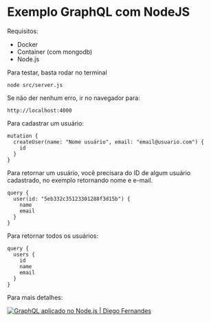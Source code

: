 # Exemplo GraphQL com NodeJS

Requisitos:
- Docker
- Container (com mongodb)
- Node.js


Para testar, basta rodar no terminal

```node src/server.js```

Se não der nenhum erro, ir no navegador para:

```http://localhost:4000```

Para cadastrar um usuário:

```
mutation {
  createUser(name: "Nome usuário", email: "email@usuario.com") {
    id
  }
}
```

Para retornar um usuário, você precisara do ID de algum usuário cadastrado, no exemplo retornando nome e e-mail.


```
query {
  user(id: "5eb332c35123301288f3d15b") {
    name
    email
  }
}
```

Para retornar todos os usuários:
```
query {
  users {
    id
    name
    email
  }
}
```

Para mais detalhes:

[![GraphQL aplicado no Node.js | Diego Fernandes](http://img.youtube.com/vi/oD8GqurXZ-0/0.jpg)](http://www.youtube.com/watch?v=oD8GqurXZ-0 "GraphQL aplicado no Node.js | Diego Fernandes")
